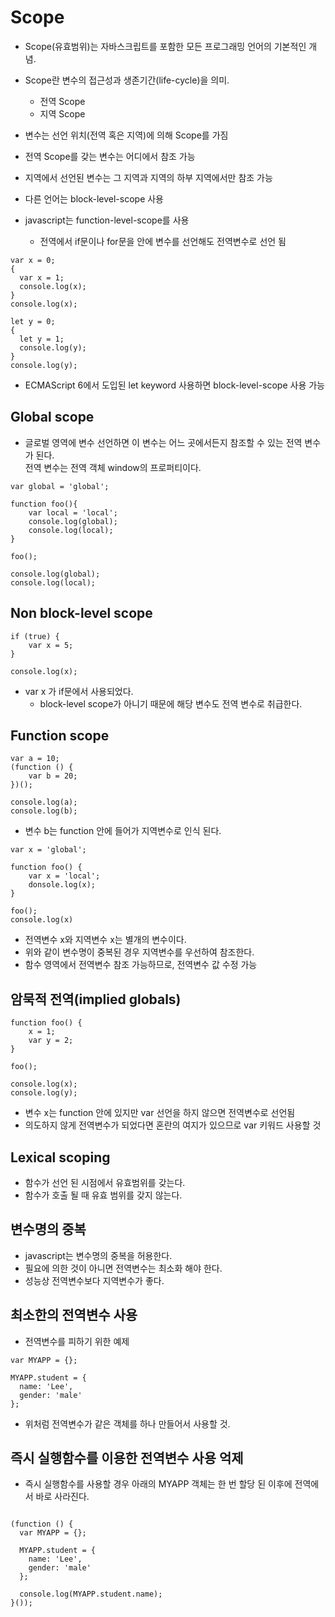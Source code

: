 # Scope

* Scope(유효범위)는 자바스크립트를 포함한 모든 프로그래밍 언어의 기본적인 개념.
* Scope란 변수의 접근성과 생존기간(life-cycle)을 의미.
	* 전역 Scope
	* 지역 Scope

* 변수는 선언 위치(전역 혹은 지역)에 의해 Scope를 가짐
* 전역 Scope를 갖는 변수는 어디에서 참조 가능
* 지역에서 선언된 변수는 그 지역과 지역의 하부 지역에서만 참조 가능
* 다른 언어는 block-level-scope 사용
* javascript는 function-level-scope를 사용
	* 전역에서 if문이나 for문을 안에 변수를 선언해도 전역변수로 선언 됨

```
var x = 0;
{
  var x = 1;
  console.log(x);
}
console.log(x);

let y = 0;
{
  let y = 1;
  console.log(y);
}
console.log(y); 

```

* ECMAScript 6에서 도입된 let keyword 사용하면 block-level-scope 사용 가능

## Global scope

* 글로벌 영역에 변수 선언하면 이 변수는 어느 곳에서든지 참조할 수 있는 전역 변수가 된다.  
전역 변수는 전역 객체 window의 프로퍼티이다.

```
var global = 'global';

function foo(){
	var local = 'local';
	console.log(global);
	console.log(local);
}

foo();

console.log(global);
console.log(local);
```


## Non block-level scope

```
if (true) {
	var x = 5;
}

console.log(x);
```

* var x 가 if문에서 사용되었다.
	* block-level scope가 아니기 때문에 해당 변수도 전역 변수로 취급한다.


## Function scope

```
var a = 10;
(function () {
	var b = 20;
})();

console.log(a);
console.log(b);

```

* 변수 b는 function 안에 들어가 지역변수로 인식 된다.

```
var x = 'global';

function foo() {
	var x = 'local';
	donsole.log(x);
}

foo();
console.log(x)
```

* 전역변수 x와 지역변수 x는 별개의 변수이다.
* 위와 같이 변수명이 중복된 경우 지역변수를 우선하여 참조한다.
* 함수 영역에서 전역변수 참조 가능하므로, 전역변수 값 수정 가능


## 암묵적 전역(implied globals)

```
function foo() {
	x = 1;
	var y = 2;
}

foo();

console.log(x);
console.log(y);

```

* 변수 x는 function 안에 있지만 var 선언을 하지 않으면 전역변수로 선언됨
* 의도하지 않게 전역변수가 되었다면 혼란의 여지가 있으므로 var 키워드 사용할 것


## Lexical scoping

* 함수가 선언 된 시점에서 유효범위를 갖는다.
* 함수가 호출 될 때 유효 범위를 갖지 않는다.

## 변수명의 중복

* javascript는 변수명의 중복을 허용한다.
* 필요에 의한 것이 아니면 전역변수는 최소화 해야 한다.
* 성능상 전역변수보다 지역변수가 좋다.

## 최소한의 전역변수 사용

* 전역변수를 피하기 위한 예제

```
var MYAPP = {};

MYAPP.student = {
  name: 'Lee',
  gender: 'male'
};

```

* 위처럼 전역변수가 같은 객체를 하나 만들어서 사용할 것.


## 즉시 실행함수를 이용한 전역변수 사용 억제

* 즉시 실행함수를 사용할 경우 아래의 MYAPP 객체는 한 번 할당 된 이후에 전역에서 바로 사라진다.

```

(function () {
  var MYAPP = {};

  MYAPP.student = {
    name: 'Lee',
    gender: 'male'
  };

  console.log(MYAPP.student.name);
}());

```

